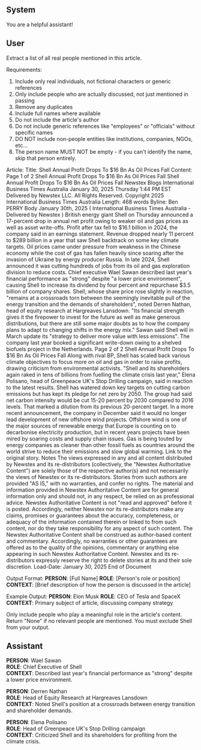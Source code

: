 ## System

You are a helpful assistant!

## User


Extract a list of all real people mentioned in this article.

Requirements:
1. Include only real individuals, not fictional characters or generic references
2. Only include people who are actually discussed, not just mentioned in passing
3. Remove any duplicates
4. Include full names where available
5. Do not include the article's author
6. Do not include generic references like "employees" or "officials" without specific names
7. DO NOT include non-people entities like institutions, companies, NGOs, etc...
8. The person name MUST NOT be empty - if you can't identify the name, skip that person entirely.

Article:
Title: Shell Annual Profit Drops To $16 Bn As Oil Prices Fall
Content: Page 1 of 2
Shell Annual Profit Drops To $16 Bn As Oil Prices Fall
Shell Annual Profit Drops To $16 Bn As Oil Prices Fall
Newstex Blogs 
International Business Times Australia
January 30, 2025 Thursday 1:44 PM EST
Delivered by Newstex LLC. All Rights Reserved.
Copyright 2025 International Business Times Australia 
Length: 468 words
Byline: Ben PERRY
Body
January 30th, 2025 ( International Business Times Australia  - Delivered by  Newstex )
British energy giant Shell on Thursday announced a 17-percent drop in annual net profit owing to weaker oil and 
gas prices as well as asset write-offs.
Profit after tax fell to $16.1 billion in 2024, the company said in an earnings statement.
Revenue dropped nearly 11 percent to $289 billion in a year that saw Shell backtrack on some key climate targets.
Oil prices came under pressure from weakness in the Chinese economy while the cost of gas has fallen heavily 
since soaring after the invasion of Ukraine by energy producer Russia.
In late 2024, Shell announced it was cutting hundreds of jobs from its oil and gas exploration division to reduce 
costs.
Chief executive Wael Sawan described last year's financial performance as "strong" despite "a lower price 
environment", causing Shell to increase its dividend by four percent and repurchase $3.5 billion of company 
shares.
Shell, whose share price rose slightly in reaction, "remains at a crossroads torn between the seemingly inevitable 
pull of the energy transition and the demands of shareholders", noted Derren Nathan, head of equity research at 
Hargreaves Lansdown.
"Its financial strength gives it the firepower to invest for the future as well as make generous distributions, but there 
are still some major doubts as to how the company plans to adapt to changing shifts in the energy mix."
Sawan said Shell will in March update its "strategy to deliver more value with less emissions".
The company last year booked a significant write-down owing to a shelved biofuels project in the Netherlands.
Page 2 of 2
Shell Annual Profit Drops To $16 Bn As Oil Prices Fall
Along with rival BP, Shell has scaled back various climate objectives to focus more on oil and gas in order to raise 
profits, drawing criticism from environmental activists.
"Shell and its shareholders again raked in tens of billions from fuelling the climate crisis last year," Elena Polisano, 
head of Greenpeace UK's Stop Drilling campaign, said in reaction to the latest results.
Shell has watered down key targets on cutting carbon emissions but has kept its pledge for net zero by 2050.
The group had said net carbon intensity would be cut 15-20 percent by 2030 compared to 2016 levels. That marked 
a dilution from its previous 20-percent target.
In a more recent announcement, the company in December said it would no longer lead development of new 
offshore wind projects.
Offshore wind is one of the major sources of renewable energy that Europe is counting on to decarbonise electricity 
production, but in recent years projects have been mired by soaring costs and supply chain issues.
Gas is being touted by energy companies as cleaner than other fossil fuels as countries around the world strive to 
reduce their emissions and slow global warming.
Link to the original story.
Notes
The views expressed in any and all content distributed by Newstex and its re-distributors (collectively, the "Newstex 
Authoritative Content") are solely those of the respective author(s) and not necessarily the views of Newstex or its 
re-distributors. Stories from such authors are provided "AS IS," with no warranties, and confer no rights. The 
material and information provided in Newstex Authoritative Content are for general information only and should not, 
in any respect, be relied on as professional advice. Newstex Authoritative Content is not "read and approved" 
before it is posted. Accordingly, neither Newstex nor its re-distributors make any claims, promises or guarantees 
about the accuracy, completeness, or adequacy of the information contained therein or linked to from such content, 
nor do they take responsibility for any aspect of such content. The Newstex Authoritative Content shall be 
construed as author-based content and commentary. Accordingly, no warranties or other guarantees are offered as 
to the quality of the opinions, commentary or anything else appearing in such Newstex Authoritative Content. 
Newstex and its re-distributors expressly reserve the right to delete stories at its and their sole discretion.
Load-Date: January 30, 2025
End of Document

Output Format:
**PERSON**: [Full Name]
**ROLE**: [Person's role or position]
**CONTEXT**: [Brief description of how the person is discussed in the article]

Example Output:
**PERSON**: Elon Musk
**ROLE**: CEO of Tesla and SpaceX
**CONTEXT**: Primary subject of article, discussing company strategy

Only include people who play a meaningful role in the article's content. Return "None" if no relevant people are mentioned.
You must exclude Shell from your output.


## Assistant

**PERSON**: Wael Sawan  
**ROLE**: Chief Executive of Shell  
**CONTEXT**: Described last year's financial performance as "strong" despite a lower price environment.

**PERSON**: Derren Nathan  
**ROLE**: Head of Equity Research at Hargreaves Lansdown  
**CONTEXT**: Noted Shell's position at a crossroads between energy transition and shareholder demands.

**PERSON**: Elena Polisano  
**ROLE**: Head of Greenpeace UK's Stop Drilling campaign  
**CONTEXT**: Criticized Shell and its shareholders for profiting from the climate crisis.

